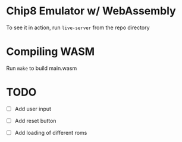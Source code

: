 # Chip8 Emulator w/ WebAssembly

To see it in action, run `live-server` from the repo directory

# Compiling WASM

Run `make` to build main.wasm

# TODO

* [ ] Add user input
* [ ] Add reset button
* [ ] Add loading of different roms

